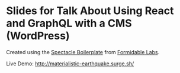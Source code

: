 # Slides for Talk About Using React and GraphQL with a CMS (WordPress)

Created using the [Spectacle Boilerplate](https://github.com/FormidableLabs/spectacle-boilerplate) from [Formidable Labs](https://formidable.com/).

Live Demo: http://materialistic-earthquake.surge.sh/
